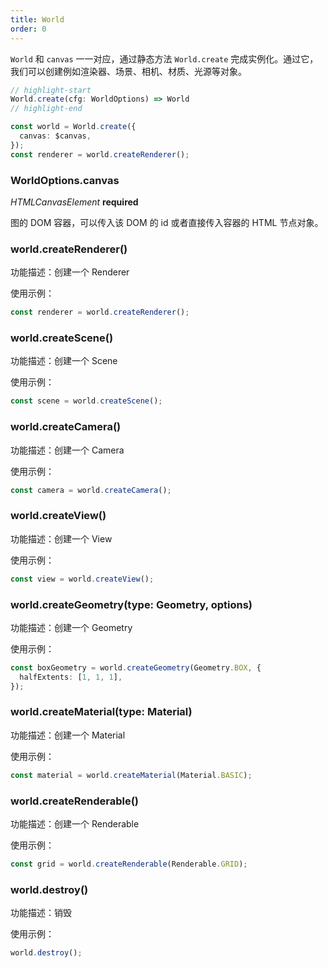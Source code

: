 ```yaml
---
title: World
order: 0
---
```


`World` 和 `canvas` 一一对应，通过静态方法 `World.create` 完成实例化。通过它，我们可以创建例如渲染器、场景、相机、材质、光源等对象。

```ts
// highlight-start
World.create(cfg: WorldOptions) => World
// highlight-end

const world = World.create({
  canvas: $canvas,
});
const renderer = world.createRenderer();
```

### WorldOptions.canvas

<description> _HTMLCanvasElement_ **required** </description>

图的 DOM 容器，可以传入该 DOM 的 id 或者直接传入容器的 HTML 节点对象。

### world.createRenderer()

功能描述：创建一个 Renderer

使用示例：

```ts
const renderer = world.createRenderer();
```

### world.createScene()

功能描述：创建一个 Scene

使用示例：

```ts
const scene = world.createScene();
```

### world.createCamera()

功能描述：创建一个 Camera

使用示例：

```ts
const camera = world.createCamera();
```

### world.createView()

功能描述：创建一个 View

使用示例：

```ts
const view = world.createView();
```

### world.createGeometry(type: Geometry, options)

功能描述：创建一个 Geometry

使用示例：

```ts
const boxGeometry = world.createGeometry(Geometry.BOX, {
  halfExtents: [1, 1, 1],
});
```

### world.createMaterial(type: Material)

功能描述：创建一个 Material

使用示例：

```ts
const material = world.createMaterial(Material.BASIC);
```

### world.createRenderable()

功能描述：创建一个 Renderable

使用示例：

```ts
const grid = world.createRenderable(Renderable.GRID);
```

### world.destroy()

功能描述：销毁

使用示例：

```ts
world.destroy();
```
